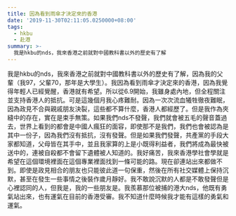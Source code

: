 ```yaml
---
title: 因為看到雨傘才決定來的香港
date: '2019-11-30T02:11:05.0250000+08:00'
tags:
  - hkbu
  - 赴港
summary: >-
  我是hkbu的nds，我來香港之前就對中國教科書以外的歷史有了解
---
```

我是hkbu的nds，我來香港之前就對中國教科書以外的歷史有了解，因為我的父輩（我97，父輩70，那年是大學生）。我因為看到雨傘才決定來的香港，因為我覺得年輕人已經覺醒，香港就有希望。所以從6.9開始，我雖身處內地，但全程關注並支持香港人的抵抗。可是這幾個月我心疼難耐。因為一次次流血犧牲徹夜難眠，因為政見不合與親戚朋友決裂，這些都不算什麼，香港人都經歷了。但是我作為夾縫中的存在，實在是束手無策。如果我們nds不發聲，我們就會被五毛的聲音蓋過去，世界上看到的都會是中國人瘋狂的面容，即使那不是我們，我們也會被認為是其中一份子，因為我們沒有抵抗，沒有發聲。但是如果我們發聲，共產黨的手段大家都知道，父母皆在其手中，並且我家算的上是小既得利益者，我們將成為最快被送中的，連被自殺都不會留下遺體被人知道的。我好痛苦，我來香港學社會學就是希望在這個環境裡面在這個專業裡面找到一條可能的路。現在卻連站出來都做不到。即使是政見相合的朋友也只能彼此道一句保重，然後在所有社交媒體上保持沉默，甚至在發生一些事情之後裝作歲月靜好。我不敢說沉默的人都是不敢發聲但是心裡認同的人，但我是，我的一些朋友是。我羨慕那位被捕的港大nds，他既有勇氣站出來，也有運氣在目前的香港受審。我不知道什麼時候我才能有這樣的勇氣和運氣。
